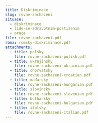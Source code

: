 ```yaml
---
title: Diskriminace
slug: rovne-zachazeni
situace:
  - diskriminace
  - lide-se-zdravotnim-postizenim
  - prace
file: rovne-zachazeni.pdf
roma: romsky-diskriminace.pdf
attachments:
  - title: polsky
    file: rovne-zachazeni-polish.pdf
  - title: ukrajinsky
    file: rovne-zachazeni-ukrainian.pdf
  - title: chorvatsky
    file: rovne-zachazeni-croatian.pdf
  - title: maďarsky
    file: rovne-zachazeni-hungarian.pdf
  - title: slovinsky
    file: rovne-zachazeni-slovenian.pdf
  - title: bulharsky
    file: rovne-zachazeni-bulgarian.pdf
  - title: italsky
    file: rovne-zachazeni-italian.pdf
---
```

